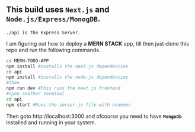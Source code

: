 ## This build uses **`Next.js`** and **`Node.js/Express/MonogDB`**.

`./api is the Express Server.`

I am figuring out how to deploy a **MERN STACK** app, till then just clone this repo and run the following commands.

```bash
cd MERN-TODO-APP
npm install #installs the next.js dependencies
cd api
npm install #installs the node.js dependencies
#then
npm run dev #This runs the next.js frontend
#open another terminal
cd api
npm start #Runs the server.js file with nodemon
```
Then goto http://localhost:3000 and ofcourse you need to have **`MongoDb`** installed and running in your system.